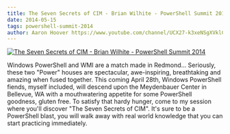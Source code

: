 ```yaml
---
title: The Seven Secrets of CIM - Brian Wilhite - PowerShell Summit 2014
date: 2014-05-15
tags: powershell-summit-2014
author: Aaron Hoover https://www.youtube.com/channel/UCX27-k3xeNSgXVklCx-dnXQ
---
```


[![The Seven Secrets of CIM - Brian Wilhite - PowerShell Summit 2014](https://i1.ytimg.com/vi/0t_PvMMeJKQ/hqdefault.jpg "The Seven Secrets of CIM - Brian Wilhite - PowerShell Summit 2014")](https://www.youtube.com/watch?v=0t_PvMMeJKQ)

Windows PowerShell and WMI are a match made in Redmond... Seriously, these two "Power" houses are spectacular, awe-inspiring, breathtaking and amazing when fused together.  This coming April 28th, Windows PowerShell fiends, myself included, will descend upon the Meydenbauer Center in Bellevue, WA with a mouthwatering appetite for some PowerShell goodness, gluten free.  To satisfy that hardy hunger, come to my session where you'll discover "The Seven Secrets of CIM".  It's sure to be a PowerShell blast, you will walk away with real world knowledge that you can start practicing immediately.
